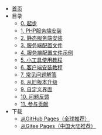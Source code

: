 - [首页](/)
- 目录
  - [0. 起步](起步.md)
  - [1. PHP服务端安装](PHP服务端安装.md)
  - [2. 静态服务端安装](静态服务端安装.md)
  - [3. 服务端配置文件](服务端配置文件.md)
  - [4. 服务端配置文件示例](服务端配置文件示例.md)
  - [5. 小工具使用教程](小工具使用教程.md)
  - [6. 客户端安装教程](客户端安装教程.md)
  - [7. 常见问题解答](FAQ.md)
  - [8. 从旧版本升级](从旧版本升级.md)
  - [9. 自定义界面](自定义界面教程.md)
  - [10. 问题反馈](问题反馈.md)
  - [11. 参与贡献](参与贡献.md)
- 下载
  - [从GitHub Pages（全球推荐）](https://updater-for-minecraft.github.io/DownloadLink  ':target=_blank')
  - [从Gitee Pages（中国大陆推荐）](https://updater-for-minecraft.github.io/DownloadLink  ':target=_blank')

